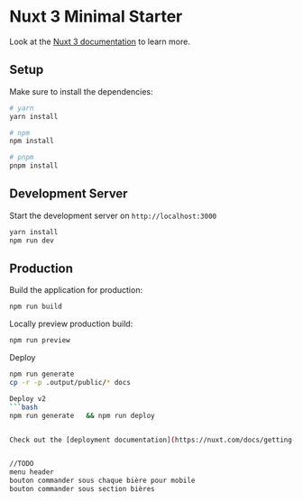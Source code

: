 # Nuxt 3 Minimal Starter

Look at the [Nuxt 3 documentation](https://nuxt.com/docs/getting-started/introduction) to learn more.

## Setup

Make sure to install the dependencies:

```bash
# yarn
yarn install

# npm
npm install

# pnpm
pnpm install
```

## Development Server

Start the development server on `http://localhost:3000`

```bash
yarn install
npm run dev
```

## Production

Build the application for production:

```bash
npm run build
```

Locally preview production build:

```bash
npm run preview
```

Deploy
```bash
npm run generate   
cp -r -p .output/public/* docs          

Deploy v2
```bash
npm run generate   && npm run deploy


Check out the [deployment documentation](https://nuxt.com/docs/getting-started/deployment) for more information.


//TODO
menu header
bouton commander sous chaque bière pour mobile
bouton commander sous section bières